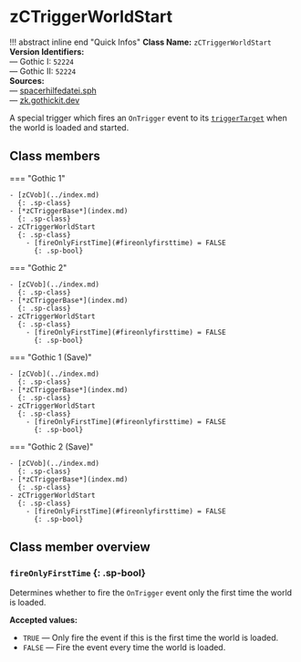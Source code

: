 # zCTriggerWorldStart

!!! abstract inline end "Quick Infos"
    **Class Name:** `zCTriggerWorldStart`<br/>
    **Version Identifiers:**<br />
    — Gothic I: `52224`<br/>
    — Gothic II: `52224`<br/>
    **Sources:**<br/>
    — [spacerhilfedatei.sph](https://wiki.worldofgothic.de/doku.php?id=spacer:hilfedatei)<br/>
    — [zk.gothickit.dev](https://zk.gothickit.dev/engine/objects/zCTriggerWorldStart/)

A special trigger which fires an `OnTrigger` event to its [`triggerTarget`](index.md#triggertarget) when the
world is loaded and started.

## Class members

=== "Gothic 1"

    - [zCVob](../index.md)
      {: .sp-class}
    - [*zCTriggerBase*](index.md)
      {: .sp-class}
    - zCTriggerWorldStart
      {: .sp-class}
        - [fireOnlyFirstTime](#fireonlyfirsttime) = FALSE
          {: .sp-bool}

=== "Gothic 2"

    - [zCVob](../index.md)
      {: .sp-class}
    - [*zCTriggerBase*](index.md)
      {: .sp-class}
    - zCTriggerWorldStart
      {: .sp-class}
        - [fireOnlyFirstTime](#fireonlyfirsttime) = FALSE
          {: .sp-bool}

=== "Gothic 1 (Save)"

    - [zCVob](../index.md)
      {: .sp-class}
    - [*zCTriggerBase*](index.md)
      {: .sp-class}
    - zCTriggerWorldStart
      {: .sp-class}
        - [fireOnlyFirstTime](#fireonlyfirsttime) = FALSE
          {: .sp-bool}

=== "Gothic 2 (Save)"

    - [zCVob](../index.md)
      {: .sp-class}
    - [*zCTriggerBase*](index.md)
      {: .sp-class}
    - zCTriggerWorldStart
      {: .sp-class}
        - [fireOnlyFirstTime](#fireonlyfirsttime) = FALSE
          {: .sp-bool}

## Class member overview

### `fireOnlyFirstTime` {: .sp-bool}

Determines whether to fire the `OnTrigger` event only the first time the world is loaded.

**Accepted values:**

* `TRUE` — Only fire the event if this is the first time the world is loaded.
* `FALSE` — Fire the event every time the world is loaded.
